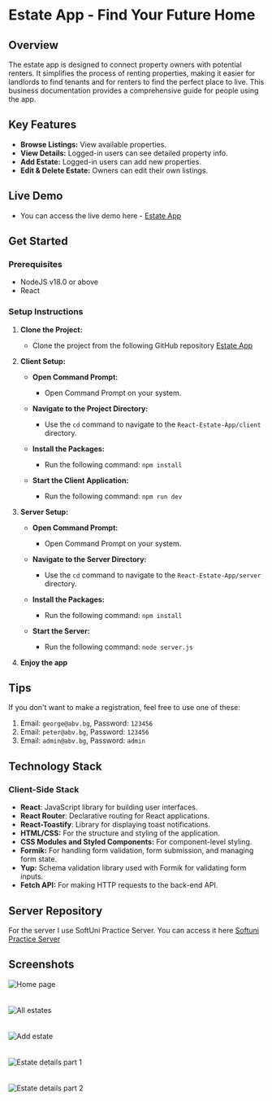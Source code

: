 # Estate App - Find Your Future Home

## Overview
The estate app is designed to connect property owners with potential renters. It simplifies the process of renting properties, making it easier for landlords to find tenants and for renters to find the perfect place to live. This business documentation provides a comprehensive guide for people using the app.

## Key Features
- **Browse Listings:** View available properties.
- **View Details:** Logged-in users can see detailed property info.
- **Add Estate:** Logged-in users can add new properties.
- **Edit & Delete Estate:** Owners can edit their own listings.

## Live Demo
- You can access the live demo here - [Estate App](https://react-estate-app.web.app)

## Get Started

### Prerequisites
- NodeJS v18.0 or above
- React

### Setup Instructions

1. **Clone the Project:**
   - Clone the project from the following GitHub repository [Estate App](https://github.com/AntonTodorov321/React-Estate-App)

2. **Client Setup:**
   - **Open Command Prompt:**
     - Open Command Prompt on your system.

   - **Navigate to the Project Directory:**
     - Use the `cd` command to navigate to the `React-Estate-App/client` directory.

   - **Install the Packages:**
     - Run the following command: `npm install`

   - **Start the Client Application:**
     - Run the following command: `npm run dev`

3. **Server Setup:**
   - **Open Command Prompt:**
     - Open Command Prompt on your system.

   - **Navigate to the Server Directory:**
     - Use the `cd` command to navigate to the `React-Estate-App/server` directory.

   - **Install the Packages:**
     - Run the following command: `npm install`

   - **Start the Server:**
     - Run the following command: `node server.js`

4. **Enjoy the app**

## Tips
If you don't want to make a registration, feel free to use one of these:
1. Email: `george@abv.bg`, Password: `123456`
2. Email: `peter@abv.bg`, Password: `123456`
3. Email: `admin@abv.bg`, Password: `admin`

## Technology Stack

### Client-Side Stack
- **React**: JavaScript library for building user interfaces.
- **React Router**: Declarative routing for React applications.
- **React-Toastify**: Library for displaying toast notifications.
- **HTML/CSS:** For the structure and styling of the application.
- **CSS Modules and Styled Components:** For component-level styling.
- **Formik:** For handling form validation, form submission, and managing form state.
- **Yup:** Schema validation library used with Formik for validating form inputs.
- **Fetch API:** For making HTTP requests to the back-end API.

## Server Repository
For the server I use SoftUni Practice Server. You can access it here [Softuni Practice Server](https://github.com/softuni-practice-server/softuni-practice-server)

## Screenshots
![Home page](https://github.com/user-attachments/assets/e8586c1c-76f8-4f0c-8262-77dcf295fd08)
<br/>
<br/>
<br/>
![All estates](https://github.com/user-attachments/assets/fed6869e-417c-4fe3-b65e-de431233ca56)
<br/>
<br/>
<br/>
![Add estate](https://github.com/user-attachments/assets/7d35cb07-7593-43f3-a52a-ed90e211ef48)
<br/>
<br/>
<br/>
![Estate details part 1](https://github.com/user-attachments/assets/fe53a169-8adb-4d4f-a2a1-2ae0fbf6ff12)
<br/>
<br/>
<br/>
![Estate details part 2](https://github.com/user-attachments/assets/d01713f1-7921-4703-8bba-a6adb95805c2)
